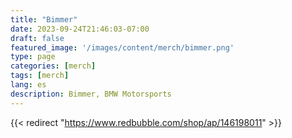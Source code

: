 ```yaml
---
title: "Bimmer"
date: 2023-09-24T21:46:03-07:00
draft: false
featured_image: '/images/content/merch/bimmer.png'
type: page
categories: [merch]
tags: [merch]
lang: es
description: Bimmer, BMW Motorsports
---
```


{{< redirect "https://www.redbubble.com/shop/ap/146198011" >}}
